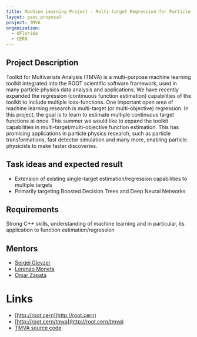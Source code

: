 ```yaml
---
title: Machine Learning Project - Multi-target Regression for Particle Physics
layout: gsoc_proposal
project: TMVA
organization: 
  - UFlorida
  - CERN
---
```


## Project Description
Toolkit for Multivariate Analysis (TMVA) is a multi-purpose machine learning toolkit integrated into the ROOT scientific software framework, used in many particle physics data analysis and applications. We have recently expanded the regression (continuous function estimation) capabilities of the toolkit to include multiple loss-functions. One important open area of machine learning research is multi-target (or multi-objective) regression. In this project, the goal is to learn to estimate multiple continuous target functions at once. This summer we would like to expand the toolkit capabilities in multi-target/multi-objective function estimation. This has promising applications in particle physics research, such as particle transformations, fast detector simulation and many more, enabling particle physicists to make faster discoveries.

## Task ideas and expected result

  * Extension of existing single-target estimation/regression capabilities to multiple targets
  * Primarily targeting Boosted Decision Trees and Deep Neural Networks

## Requirements
Strong C++ skills, understanding of machine learning and in particular, its application to function estimation/regression</span></p>

## Mentors

* [Sergei Gleyzer](mailto:sft-gsoc@cern.ch?subject=Multi-Target%2FObjective%20Regression%20using%20Machine%20Learning%20for%20Particle%20Physics)
* [Lorenzo Moneta](mailto:sft-gsoc@cern.ch?subject=Multi-Target%2FObjective%20Regression%20using%20Machine%20Learning%20for%20Particle%20Physics)
* [Omar Zapata](mailto:sft-gsoc@cern.ch?subject=Multi-Target%2FObjective%20Regression%20using%20Machine%20Learning%20for%20Particle%20Physics)

# Links

  * [http://root.cern](http://root.cern)
  * [http://root.cern/tmva](http://root.cern/tmva)
  * [TMVA source code](https://github.com/root-mirror/root/tree/master/tmva)
